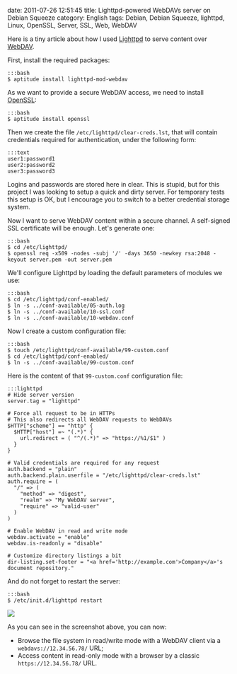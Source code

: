 date: 2011-07-26 12:51:45
title: Lighttpd-powered WebDAVs server on Debian Squeeze
category: English
tags: Debian, Debian Squeeze, lighttpd, Linux, OpenSSL, Server, SSL, Web, WebDAV

Here is a tiny article about how I used [Lighttpd](http://www.lighttpd.net) to serve content over [WebDAV](http://wikipedia.org/wiki/WebDAV).

First, install the required packages:

    :::bash
    $ aptitude install lighttpd-mod-webdav

As we want to provide a secure WebDAV access, we need to install [OpenSSL](http://www.openssl.org):

    :::bash
    $ aptitude install openssl

Then we create the file `/etc/lighttpd/clear-creds.lst`, that will contain credentials required for authentication, under the following form:

    :::text
    user1:password1
    user2:password2
    user3:password3

Logins and passwords are stored here in clear. This is stupid, but for this project I was looking to setup a quick and dirty server. For temporary tests this setup is OK, but I encourage you to switch to a better credential storage system.

Now I want to serve WebDAV content within a secure channel. A self-signed SSL certificate will be enough. Let's generate one:

    :::bash
    $ cd /etc/lighttpd/
    $ openssl req -x509 -nodes -subj '/' -days 3650 -newkey rsa:2048 -keyout server.pem -out server.pem

We'll configure Lighttpd by loading the default parameters of modules we use:

    :::bash
    $ cd /etc/lighttpd/conf-enabled/
    $ ln -s ../conf-available/05-auth.log
    $ ln -s ../conf-available/10-ssl.conf
    $ ln -s ../conf-available/10-webdav.conf

Now I create a custom configuration file:

    :::bash
    $ touch /etc/lighttpd/conf-available/99-custom.conf
    $ cd /etc/lighttpd/conf-enabled/
    $ ln -s ../conf-available/99-custom.conf

Here is the content of that `99-custom.conf` configuration file:

    :::lighttpd
    # Hide server version
    server.tag = "lighttpd"

    # Force all request to be in HTTPs
    # This also redirects all WebDAV requests to WebDAVs
    $HTTP["scheme"] == "http" {
      $HTTP["host"] =~ "(.*)" {
        url.redirect = ( "^/(.*)" => "https://%1/$1" )
      }
    }

    # Valid credentials are required for any request
    auth.backend = "plain"
    auth.backend.plain.userfile = "/etc/lighttpd/clear-creds.lst"
    auth.require = (
      "/" => (
        "method" => "digest",
        "realm" => "My WebDAV server",
        "require" => "valid-user"
      )
    )

    # Enable WebDAV in read and write mode
    webdav.activate = "enable"
    webdav.is-readonly = "disable"

    # Customize directory listings a bit
    dir-listing.set-footer = "<a href='http://example.com'>Company</a>'s document repository."

And do not forget to restart the server:

    :::bash
    $ /etc/init.d/lighttpd restart

![](/uploads/2011/lighttpd-webdav-server.png)

As you can see in the screenshot above, you can now:

  * Browse the file system in read/write mode with a WebDAV client via a `webdavs://12.34.56.78/` URL;
  * Access content in read-only mode with a browser by a classic `https://12.34.56.78/` URL.
